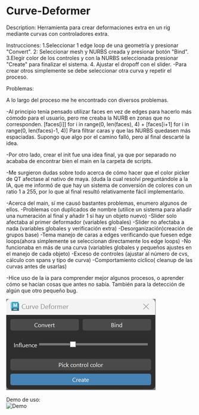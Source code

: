 # Curve-Deformer

Description:
Herramienta para crear deformaciones extra en un rig mediante curvas con controladores extra.

Instrucciones:
1.Seleccionar 1 edge loop de una geometría y presionar "Convert".
2: Seleccionar mesh y NURBS creada y presionar botón "Bind".
3.Elegir color de los controles y con la NURBS seleccionada presionar "Create" para finalizar el sistema.
4. Ajustar el dropoff con el slider.
-Para crear otros simplemente se debe seleccionar otra curva y repetir el proceso.




Problemas:

A lo largo del proceso me he encontrado con diversos problemas.

-Al principio tenía pensado utilizar faces en vez de edges para hacerlo más cómodo para el usuario, pero me creaba la NURB en zonas que no corresponden. 
 [faces[i]] for i in range(0, len(faces), 4) + [faces[i+1] for i in range(0, len(faces)-1, 4)] Para filtrar caras y que las NURBS quedasen más espaciadas. Supongo que algo por el camino falló, pero al final descarté la idea.

-Por otro lado, crear el init fue una idea final, ya que por separado no acababa de encontrar bien el main en la carpeta de scripts.

-Me surgieron dudas sobre todo acerca de cómo hacer que el color picker de QT afectase al nativo de maya. (duda la cual resolví preguntándole a la IA, que me informó de que hay un sistema de conversión de colores con un ratio 1 a 255, por lo que al final resultó relativamente fácil implementarlo.

-Acerca del main, sí me causó bastantes problemas, enumero algunos de ellos.
  -Problemas con duplicados de nombre (utilice un sistema para añadir una numeración al final y añadir 1 si hay un objeto nuevo)
  -Slider solo afectaba al primer deformador (variables globales)
  -Slider no afectaba a nada (variables globales y verificación extra)
  -Desorganización)creación de grupos base)
  -Tema manejo de caras a edges verificando que fuesen edge loops(ahora simplemente se seleccionan directamente los edge loops)
  -No funcionaba en más de una curva (variables globales y pequeños ajustes en el manejo de cada objeto)
  -Exceso de controles (ajustar al número de cvs, cálculo con spans y tipo de curva)
  -Comportamiento cíclico( cleanup de las curvas antes de usarlas)

-Hice uso de la ia para comprender mejor algunos procesos, o aprender cómo se hacían cosas que antes no sabía. También para la detección de algún que otro pequeño bug.


![UI](./images/ui.png)

Demo de uso:  
![Demo](./images/videoExplicativo.gif)
